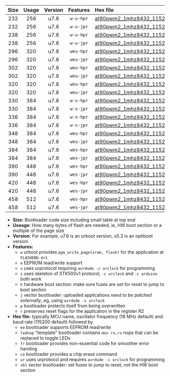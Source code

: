 |Size|Usage|Version|Features|Hex file|
|:-:|:-:|:-:|:-:|:--|
|232|256|u7.6|`w-u-hpr`|[at90pwm2_1mhz8432_115200bps_ur.hex](https://raw.githubusercontent.com/stefanrueger/urboot/main/at90pwm2_1mhz8432_115200bps_ur.hex)|
|232|256|u7.6|`w-u-jpr`|[at90pwm2_1mhz8432_115200bps_ur_vbl.hex](https://raw.githubusercontent.com/stefanrueger/urboot/main/at90pwm2_1mhz8432_115200bps_ur_vbl.hex)|
|238|256|u7.6|`w-u-hpr`|[at90pwm2_1mhz8432_115200bps_lednop_ur.hex](https://raw.githubusercontent.com/stefanrueger/urboot/main/at90pwm2_1mhz8432_115200bps_lednop_ur.hex)|
|238|256|u7.6|`w-u-jpr`|[at90pwm2_1mhz8432_115200bps_lednop_ur_vbl.hex](https://raw.githubusercontent.com/stefanrueger/urboot/main/at90pwm2_1mhz8432_115200bps_lednop_ur_vbl.hex)|
|296|320|u7.6|`weu-hpr`|[at90pwm2_1mhz8432_115200bps_ee_ur.hex](https://raw.githubusercontent.com/stefanrueger/urboot/main/at90pwm2_1mhz8432_115200bps_ee_ur.hex)|
|296|320|u7.6|`weu-jpr`|[at90pwm2_1mhz8432_115200bps_ee_ur_vbl.hex](https://raw.githubusercontent.com/stefanrueger/urboot/main/at90pwm2_1mhz8432_115200bps_ee_ur_vbl.hex)|
|302|320|u7.6|`weu-hpr`|[at90pwm2_1mhz8432_115200bps_ee_lednop_ur.hex](https://raw.githubusercontent.com/stefanrueger/urboot/main/at90pwm2_1mhz8432_115200bps_ee_lednop_ur.hex)|
|302|320|u7.6|`weu-jpr`|[at90pwm2_1mhz8432_115200bps_ee_lednop_ur_vbl.hex](https://raw.githubusercontent.com/stefanrueger/urboot/main/at90pwm2_1mhz8432_115200bps_ee_lednop_ur_vbl.hex)|
|320|320|u7.6|`weu-hpr`|[at90pwm2_1mhz8432_115200bps_ee_lednop_fr_ur.hex](https://raw.githubusercontent.com/stefanrueger/urboot/main/at90pwm2_1mhz8432_115200bps_ee_lednop_fr_ur.hex)|
|320|320|u7.6|`weu-jpr`|[at90pwm2_1mhz8432_115200bps_ee_lednop_fr_ur_vbl.hex](https://raw.githubusercontent.com/stefanrueger/urboot/main/at90pwm2_1mhz8432_115200bps_ee_lednop_fr_ur_vbl.hex)|
|330|384|u7.6|`w-s-hpr`|[at90pwm2_1mhz8432_115200bps.hex](https://raw.githubusercontent.com/stefanrueger/urboot/main/at90pwm2_1mhz8432_115200bps.hex)|
|330|384|u7.6|`w-s-jpr`|[at90pwm2_1mhz8432_115200bps_vbl.hex](https://raw.githubusercontent.com/stefanrueger/urboot/main/at90pwm2_1mhz8432_115200bps_vbl.hex)|
|336|384|u7.6|`w-s-hpr`|[at90pwm2_1mhz8432_115200bps_lednop.hex](https://raw.githubusercontent.com/stefanrueger/urboot/main/at90pwm2_1mhz8432_115200bps_lednop.hex)|
|336|384|u7.6|`w-s-jpr`|[at90pwm2_1mhz8432_115200bps_lednop_vbl.hex](https://raw.githubusercontent.com/stefanrueger/urboot/main/at90pwm2_1mhz8432_115200bps_lednop_vbl.hex)|
|348|384|u7.6|`weu-hpr`|[at90pwm2_1mhz8432_115200bps_ee_lednop_fr_ce_ur.hex](https://raw.githubusercontent.com/stefanrueger/urboot/main/at90pwm2_1mhz8432_115200bps_ee_lednop_fr_ce_ur.hex)|
|348|384|u7.6|`weu-jpr`|[at90pwm2_1mhz8432_115200bps_ee_lednop_fr_ce_ur_vbl.hex](https://raw.githubusercontent.com/stefanrueger/urboot/main/at90pwm2_1mhz8432_115200bps_ee_lednop_fr_ce_ur_vbl.hex)|
|384|384|u7.6|`wes-hpr`|[at90pwm2_1mhz8432_115200bps_ee.hex](https://raw.githubusercontent.com/stefanrueger/urboot/main/at90pwm2_1mhz8432_115200bps_ee.hex)|
|384|384|u7.6|`wes-jpr`|[at90pwm2_1mhz8432_115200bps_ee_vbl.hex](https://raw.githubusercontent.com/stefanrueger/urboot/main/at90pwm2_1mhz8432_115200bps_ee_vbl.hex)|
|390|448|u7.6|`wes-hpr`|[at90pwm2_1mhz8432_115200bps_ee_lednop.hex](https://raw.githubusercontent.com/stefanrueger/urboot/main/at90pwm2_1mhz8432_115200bps_ee_lednop.hex)|
|390|448|u7.6|`wes-jpr`|[at90pwm2_1mhz8432_115200bps_ee_lednop_vbl.hex](https://raw.githubusercontent.com/stefanrueger/urboot/main/at90pwm2_1mhz8432_115200bps_ee_lednop_vbl.hex)|
|420|448|u7.6|`wes-hpr`|[at90pwm2_1mhz8432_115200bps_ee_lednop_fr.hex](https://raw.githubusercontent.com/stefanrueger/urboot/main/at90pwm2_1mhz8432_115200bps_ee_lednop_fr.hex)|
|420|448|u7.6|`wes-jpr`|[at90pwm2_1mhz8432_115200bps_ee_lednop_fr_vbl.hex](https://raw.githubusercontent.com/stefanrueger/urboot/main/at90pwm2_1mhz8432_115200bps_ee_lednop_fr_vbl.hex)|
|458|512|u7.6|`wes-hpr`|[at90pwm2_1mhz8432_115200bps_ee_lednop_fr_ce.hex](https://raw.githubusercontent.com/stefanrueger/urboot/main/at90pwm2_1mhz8432_115200bps_ee_lednop_fr_ce.hex)|
|458|512|u7.6|`wes-jpr`|[at90pwm2_1mhz8432_115200bps_ee_lednop_fr_ce_vbl.hex](https://raw.githubusercontent.com/stefanrueger/urboot/main/at90pwm2_1mhz8432_115200bps_ee_lednop_fr_ce_vbl.hex)|

- **Size:** Bootloader code size including small table at top end
- **Useage:** How many bytes of flash are needed, ie, HW boot section or a multiple of the page size
- **Version:** For example, u7.6 is an urboot version, o5.2 is an optiboot version
- **Features:**
  + `w` urboot provides `pgm_write_page(sram, flash)` for the application at `FLASHEND-4+1`
  + `e` EEPROM read/write support
  + `u` uses urprotocol requiring `avrdude -c urclock` for programming
  + `s` uses skeleton of STK500v1 protocol; `-c urclock` and `-c arduino` both work
  + `h` hardware boot section: make sure fuses are set for reset to jump to boot section
  + `j` vector bootloader: uploaded applications *need to be patched externally*, eg, using `avrdude -c urclock`
  + `p` bootloader protects itself from being overwritten
  + `r` preserves reset flags for the application in the register R2
- **Hex file:** typically MCU name, oscillator frequency (16 MHz default) and baud rate (115200 default) followed by
  + `ee` bootloader supports EEPROM read/write
  + `lednop` "template" bootloader contains `mov rx,rx` nops that can be replaced to toggle LEDs
  + `fr` bootloader provides non-essential code for smoother error handing
  + `ce` bootloader provides a chip erase command
  + `ur` uses urprotocol and requires `avrdude -c urclock` for programming
  + `vbl` vector bootloader: set fuses to jump to reset, not the HW boot section
